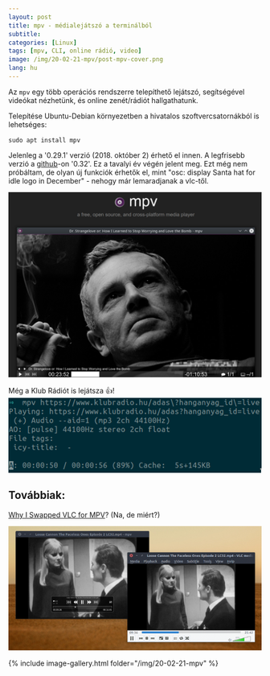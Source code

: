 ```yaml
---
layout: post
title: mpv - médialejátszó a terminálból 
subtitle: 
categories: [Linux]
tags: [mpv, CLI, online rádió, video]
image: /img/20-02-21-mpv/post-mpv-cover.png
lang: hu
---
```

Az `mpv` egy több operációs rendszerre telepíthető lejátszó, segítségével videókat nézhetünk, és online zenét/rádiót hallgathatunk. 

Telepítése Ubuntu-Debian környezetben a hivatalos szoftvercsatornákból is lehetséges:

	sudo apt install mpv

Jelenleg a '0.29.1' verzió (2018. október 2) érhető el innen. A legfrisebb verzió a [github](https://github.com/mpv-player/mpv)-on '0.32'. Ez a tavalyi év végén jelent meg. Ezt még nem próbáltam, de olyan új funkciók érhetők el, mint "osc: display Santa hat for idle logo in December" - nehogy már lemaradjanak a vlc-től.

[![mpv.io](/img/20-02-21-mpv/mpvio.png)](https://mpv.io/)

Még a Klub Rádiót is lejátsza :+1:!
![Klub Rádió szól](/img/20-02-21-mpv/mpv-klub-radio.png)

## Továbbiak:

[Why I Swapped VLC for MPV](https://www.omgubuntu.co.uk/2017/02/swap-vlc-mpv-ubuntu)? (Na, de miért?)

[![omgu](/img/20-02-21-mpv/mpv-vs-vlc.png)](https://www.omgubuntu.co.uk/2017/02/swap-vlc-mpv-ubuntu)

{% include image-gallery.html folder="/img/20-02-21-mpv" %}